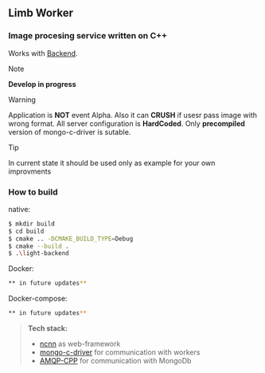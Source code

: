 ## Limb Worker

### Image procesing service written on C++

Works with [Backend](https://github.com/L1ghtError/LimbService).

> [!NOTE]  
> **Develop in progress**

> [!WARNING]  
> Application is **NOT** event Alpha.
> Also it can **CRUSH** if usesr pass image with wrong format.
> All server configuration is **HardCoded**.
> Only **precompiled** version of mongo-c-driver is sutable.

> [!TIP]
> In current state it should be used only as example for your own improvments

### How to build

native:

```bash
$ mkdir build
$ cd build
$ cmake .. -DCMAKE_BUILD_TYPE=Debug
$ cmake --build .
$ .\light-backend
```

Docker:

```bash
** in future updates**
```

Docker-compose:

```bash
** in future updates**
```

> **Tech stack:**
>
> - [ncnn](https://github.com/Tencent/ncnn) as web-framework
> - [mongo-c-driver](https://github.com/mongodb/mongo-c-driver) for communication with workers
> - [AMQP-CPP](https://github.com/CopernicaMarketingSoftware/AMQP-CPP) for communication with MongoDb
